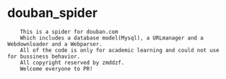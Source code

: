 # douban_spider

		This is a spider for douban.com
		Which includes a database model(Mysql), a URLmanager and a Webdownloader and a Webparser.
		All of the code is only for academic learning and could not use for bussiness behavior.
		All copyright reserved by zmddzf.
		Welcome everyone to PR!
